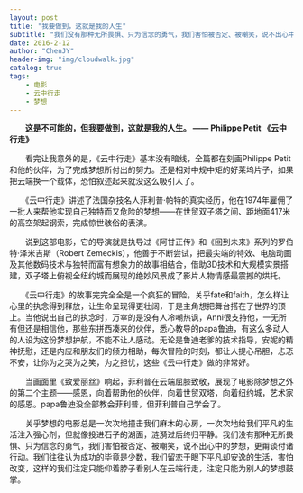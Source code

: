 ```yaml
---
layout: post
title: "我要做到，这就是我的人生"
subtitle: "我们没有那种无所畏惧、只为信念的勇气，我们害怕被否定、被嘲笑，说不出心中的梦想，更甭谈付诸行动。我们往往认为成功的毕竟是少数，我们留恋于眼下平凡却安逸的生活，害怕改变，这样的我们注定只能仰着脖子看别人在云端行走，注定只能为别人的梦想鼓掌。"
date: 2016-2-12
author: "ChenJY"
header-img: "img/cloudwalk.jpg"
catalog: true
tags: 
    - 电影
    - 云中行走
    - 梦想 
---
```


　　__这是不可能的，但我要做到，这就是我的人生。 —— Philippe Petit 《云中行走》__

　　看完让我意外的是，《云中行走》基本没有暗线，全篇都在刻画Philippe Petit和他的伙伴，为了完成梦想所付出的努力。还是相对中规中矩的好莱坞片子，如果把云端换一个载体，恐怕叙述起来就没这么吸引人了。

　　《云中行走》讲述了法国杂技名人菲利普·帕特的真实经历，他在1974年雇佣了一批人来帮他实现自己独特而又危险的梦想——在世贸双子塔之间、距地面417米的高空架起钢索，完成惊世骇俗的表演。

　　说到这部电影，它的导演就是执导过《阿甘正传》和《回到未来》系列的罗伯特·泽米吉斯（Robert Zemeckis），他善于不断尝试，把最尖端的特效、电脑动画及其他数码技术与独特而富有想象力的故事相结合，借助3D技术和大规模实景搭建，双子塔上俯视全纽约城而展现的绝妙风景成了影片人物情感最震撼的烘托。

　　《云中行走》的故事完完全全是一个疯狂的冒险，关乎fate和faith，怎么样让心里的执念得到释放，让生命呈现得更壮阔，于是主角想把舞台搭在了世界的顶上。当他说出自己的执念时，万幸的是没有人冷嘲热讽，Anni很支持他，一无所有但还是相信他，那些东拼西凑来的伙伴，悉心教导的papa鲁迪，有这么多动人的人设为这份梦想护航，不能不让人感动。无论是鲁迪老爹的技术指导，安妮的精神抚慰，还是内应和朋友们的倾力相助，每次冒险的时刻，都让人提心吊胆，忐忑不安，让你为之哭为之笑，为之担忧，这些《云中行走》做的非常好。

　　当画面里《致爱丽丝》响起，菲利普在云端屈膝致敬，展现了电影除梦想之外的第二个主题——感恩，向着帮助他的伙伴，向着世贸双塔，向着纽约城，艺术家的感恩。papa鲁迪没全部教会菲利普，但菲利普自己学会了。

　　关乎梦想的电影总是一次次地撞击我们麻木的心房，一次次地给我们平凡的生活注入强心剂，但就像投进石子的湖面，涟漪过后终归平静。我们没有那种无所畏惧、只为信念的勇气，我们害怕被否定、被嘲笑，说不出心中的梦想，更甭谈付诸行动。我们往往认为成功的毕竟是少数，我们留恋于眼下平凡却安逸的生活，害怕改变，这样的我们注定只能仰着脖子看别人在云端行走，注定只能为别人的梦想鼓掌。